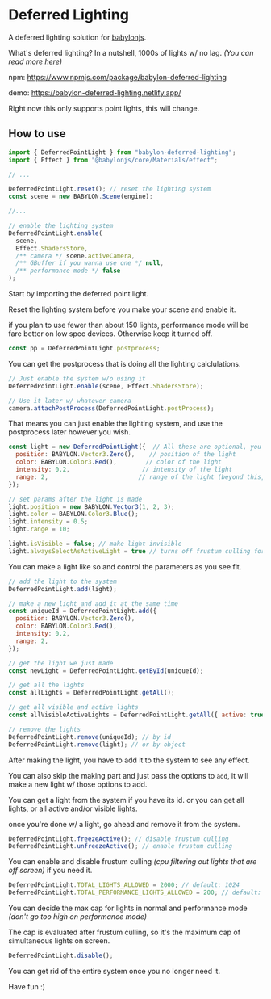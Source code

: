 # Deferred Lighting

A deferred lighting solution for [babylonjs](https://www.babylonjs.com/).

What's deferred lighting? In a nutshell, 1000s of lights w/ no lag. _(You can read more [here](https://learnopengl.com/Advanced-Lighting/Deferred-Shading))_

npm: https://www.npmjs.com/package/babylon-deferred-lighting

demo: https://babylon-deferred-lighting.netlify.app/

Right now this only supports point lights, this will change.

## How to use

```javascript
import { DeferredPointLight } from "babylon-deferred-lighting";
import { Effect } from "@babylonjs/core/Materials/effect";

// ...

DeferredPointLight.reset(); // reset the lighting system
const scene = new BABYLON.Scene(engine);

//...

// enable the lighting system
DeferredPointLight.enable(
  scene,
  Effect.ShadersStore,
  /** camera */ scene.activeCamera,
  /** GBuffer if you wanna use one */ null,
  /** performance mode */ false
);
```

Start by importing the deferred point light.

Reset the lighting system before you make your scene and enable it.

if you plan to use fewer than about 150 lights, performance mode will be fare better on low spec devices. Otherwise keep it turned off.

```javascript
const pp = DeferredPointLight.postprocess;
```

You can get the postprocess that is doing all the lighting calclulations.

```javascript
// Just enable the system w/o using it
DeferredPointLight.enable(scene, Effect.ShadersStore);

// Use it later w/ whatever camera
camera.attachPostProcess(DeferredPointLight.postProcess);
```

That means you can just enable the lighting system, and use the postprocess later however you wish.

```javascript
const light = new DeferredPointLight({  // All these are optional, you don't even need to pass in an object.
  position: BABYLON.Vector3.Zero(),    // position of the light
  color: BABYLON.Color3.Red(),        // color of the light 
  intensity: 0.2,                    // intensity of the light
  range: 2,                         // range of the light (beyond this, the light won't be visible, 0 means infinite range)
});

// set params after the light is made
light.position = new BABYLON.Vector3(1, 2, 3);
light.color = BABYLON.Color3.Blue();
light.intensity = 0.5;
light.range = 10;

light.isVisible = false; // make light invisible
light.alwaysSelectAsActiveLight = true // turns off frustum culling for this light and always tries to render it
```

You can make a light like so and control the parameters as you see fit.

```javascript
// add the light to the system
DeferredPointLight.add(light);

// make a new light and add it at the same time
const uniqueId = DeferredPointLight.add({
  position: BABYLON.Vector3.Zero(),
  color: BABYLON.Color3.Red(),
  intensity: 0.2,
  range: 2,
});

// get the light we just made
const newLight = DeferredPointLight.getById(uniqueId);

// get all the lights
const allLights = DeferredPointLight.getAll();

// get all visible and active lights
const allVisibleActiveLights = DeferredPointLight.getAll({ active: true, visible: true });

// remove the lights
DeferredPointLight.remove(uniqueId); // by id
DeferredPointLight.remove(light); // or by object
```

After making the light, you have to add it to the system to see any effect.

You can also skip the making part and just pass the options to `add`, it will make a new light w/ those options to add.

You can get a light from the system if you have its id. or you can get all lights, or all active and/or visible lights.

once you're done w/ a light, go ahead and remove it from the system.

```javascript
DeferredPointLight.freezeActive(); // disable frustum culling
DeferredPointLight.unfreezeActive(); // enable frustum culling
```
You can enable and disable frustum culling _(cpu filtering out lights that are off screen)_ if you need it.

```javascript
DeferredPointLight.TOTAL_LIGHTS_ALLOWED = 2000; // default: 1024
DeferredPointLight.TOTAL_PERFORMANCE_LIGHTS_ALLOWED = 200; // default: 128
```

You can decide the max cap for lights in normal and performance mode _(don't go too high on performance mode)_

The cap is evaluated after frustum culling, so it's the maximum cap of simultaneous lights on screen.

```javascript
DeferredPointLight.disable();
```

You can get rid of the entire system once you no longer need it.

Have fun :)
